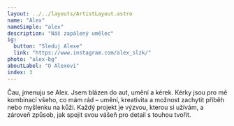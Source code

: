 ```yaml
---
layout: ../../layouts/ArtistLayout.astro
name: "Alex"
nameSimple: "alex"
description: "Náš zapálený umělec"
ig:
  button: "Sleduj Alexe"
  link: "https://www.instagram.com/alex_slzk/"
photo: "alex-bg"
aboutLabel: "O Alexovi"
index: 3
---
```


Čau, jmenuju se Alex. Jsem blázen do aut, umění a kérek. Kérky jsou pro mě kombinací všeho, co mám rád – umění, kreativita a možnost zachytit příběh nebo myšlenku na kůži. Každý projekt je výzvou, kterou si užívám, a zároveň způsob, jak spojit svou vášeň pro detail s touhou tvořit.